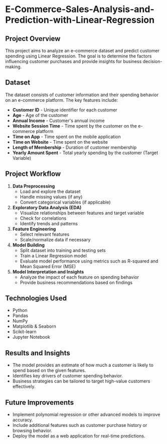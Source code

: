 # E-Commerce-Sales-Analysis-and-Prediction-with-Linear-Regression

## Project Overview

This project aims to analyze an e-commerce dataset and predict customer spending using Linear Regression. The goal is to determine the factors influencing customer purchases and provide insights for business decision-making.

## Dataset

The dataset consists of customer information and their spending behavior on an e-commerce platform. The key features include:

- **Customer ID** - Unique identifier for each customer
- **Age** - Age of the customer
- **Annual Income** - Customer's annual income
- **Website Session Time** - Time spent by the customer on the e-commerce platform
- **Time on App** - Time spent on the mobile application
- **Time on Website** - Time spent on the website
- **Length of Membership** - Duration of customer membership
- **Yearly Amount Spent** - Total yearly spending by the customer (Target Variable)

## Project Workflow

1. **Data Preprocessing**
   - Load and explore the dataset
   - Handle missing values (if any)
   - Convert categorical variables (if applicable)
2. **Exploratory Data Analysis (EDA)**
   - Visualize relationships between features and target variable
   - Check for correlations
   - Identify trends and patterns
3. **Feature Engineering**
   - Select relevant features
   - Scale/normalize data if necessary
4. **Model Building**
   - Split dataset into training and testing sets
   - Train a Linear Regression model
   - Evaluate model performance using metrics such as R-squared and Mean Squared Error (MSE)
5. **Model Interpretation and Insights**
   - Analyze the impact of each feature on spending behavior
   - Provide business recommendations based on findings

## Technologies Used

- Python
- Pandas
- NumPy
- Matplotlib & Seaborn
- Scikit-learn
- Jupyter Notebook

## Results and Insights

- The model provides an estimate of how much a customer is likely to spend based on the given features.
- Identifies key drivers of customer spending behavior.
- Business strategies can be tailored to target high-value customers effectively.

## Future Improvements

- Implement polynomial regression or other advanced models to improve accuracy.
- Include additional features such as customer purchase history or browsing behavior.
- Deploy the model as a web application for real-time predictions.

